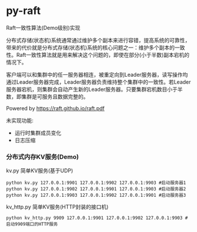 # py-raft

Raft一致性算法(Demo级别)实现

分布式存储(状态机)系统通常通过维护多个副本来进行容错，提高系统的可靠性，带来的代价就是分布式存储(状态机)系统的核心问题之一：维护多个副本的一致性。Raft一致性算法就是用来解决这个问题的，即使在部分(小于半数)副本宕机的情况下。

客户端可以和集群中的任一服务器相连，被重定向到Leader服务器，读写操作均通过Leader服务器完成，Leader服务器负责维持整个集群中的一致性。若Leader服务器宕机，则集群会自动产生新的Leader服务器。只要集群宕机数目小于半数，即集群是可服务且数据完整的。

Powered by https://raft.github.io/raft.pdf

未实现功能:
* 运行时集群成员变化
* 日志压缩

### 分布式内存KV服务(Demo)

kv.py 简单KV服务(基于UDP)

    python kv.py 127.0.0.1:9901 127.0.0.1:9902 127.0.0.1:9903 #启动服务器1
    python kv.py 127.0.0.1:9902 127.0.0.1:9901 127.0.0.1:9903 #启动服务器2
    python kv.py 127.0.0.1:9903 127.0.0.1:9902 127.0.0.1:9901 #启动服务器3

kv_http.py 简单KV服务(HTTP封装的接口机)

    python kv_http.py 9909 127.0.0.1:9901 127.0.0.1:9902 127.0.0.1:9903 #启动9909端口的HTTP服务
